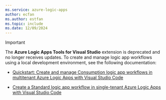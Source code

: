 ```yaml
---
ms.service: azure-logic-apps
author: ecfan
ms.author: estfan
ms.topic: include
ms.date: 12/09/2024
---
```


> [!IMPORTANT]
>
> The **Azure Logic Apps Tools for Visual Studio** extension is deprecated and no longer receives updates.
> To create and manage logic app workflows using a local development environment, see the following documentation:
>
> - [Quickstart: Create and manage Consumption logic app workflows in multitenant Azure Logic Apps with Visual Studio Code](/azure/logic-apps/quickstart-create-logic-apps-visual-studio-code)
>
> - [Create a Standard logic app workflow in single-tenant Azure Logic Apps with Visual Studio Code](/azure/logic-apps/create-single-tenant-workflows-visual-studio-code)
